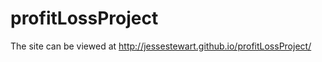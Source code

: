 profitLossProject
=================

The site can be viewed at http://jessestewart.github.io/profitLossProject/ 
